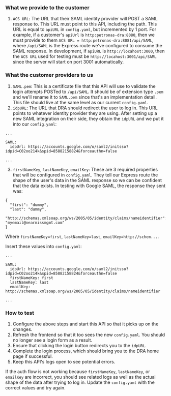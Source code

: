 ### What we provide to the customer

1. `ACS URL`: The URL that their SAML identity provider will POST a SAML response to.
   This URL must point to this API, including the path. This URL is equal to `apiURL` in `config.yaml`, but incremented by 1 port.
   For example, if a customer's `apiUrl` is `http:petronas-dra:8080`, then we must provide to them `ACS URL = http:petronas-dra:8081/api/SAML`, where `/api/SAML` is the Express route we've configured to consume the SAML response.
   In development, if `apiURL` is `http://locahost:3000`, then the `ACS URL` used for testing must be `http://locahost:3001/api/SAML` since the server will start on port 3001 automatically.

### What the customer providers to us

1. `SAML.pem`: This is a certificate file that this API will use to validate the login attempts POSTed to `/api/SAML`. It should be of extension type `.pem` and we'll rename it to `SAML.pem` since that's an implementation detail. This file should live at the same level as our current `config.yaml`.
2. `idpURL`: The URL that DRA should redirect the user to log in. This URL points to whatever identity provider they are using. After setting up a new SAML integration on their side, they obtain the `idpURL` and we put it into our `config.yaml`:

```
...

SAML:
  idpUrl: https://accounts.google.com/o/saml2/initsso?idpid=C02oo214k&spid=85882158824&forceauthn=false

...
```

3. `firstNameKey`, `lastNameKey`, `emailKey`: These are 3 required properties that will be configured in `config.yaml`. They tell our Express route the shape of the user's data in the SAML response so we can be confident that the data exists.
   In testing with Google SAML, the response they sent was:

```
{
  "first": "dummy",
  "last": "dummy",
  "http://schemas.xmlsoap.org/ws/2005/05/identity/claims/nameidentifier": "myemail@nearmissmgmt.com"
}
```

Where `firstNameKey=first`, `lastNameKey=last`, `emailKey=http://schem...`.

Insert these values into `config.yaml`:

```
...

SAML:
  idpUrl: https://accounts.google.com/o/saml2/initsso?idpid=C02oo214k&spid=85882158824&forceauthn=false
  firstNameKey: first
  lastNameKey: last
  emailKey: http://schemas.xmlsoap.org/ws/2005/05/identity/claims/nameidentifier

...
```

### How to test

1. Configure the above steps and start this API so that it picks up on the changes.
2. Refresh the frontend so that it too sees the new `config.yaml`. You should no longer see a login form as a result.
3. Ensure that clicking the login button redirects you to the `idpURL`.
4. Complete the login process, which should bring you to the DRA home page if successful.
5. Keep this API's logs open to see potential errors.

If the auth flow is not working because `firstNameKey`, `lastNameKey`, or `emailKey` are incorrect, you should see related logs as well as the actual shape of the data after trying to log in. Update the `config.yaml` with the correct values and try again.
